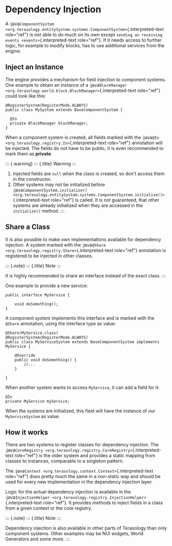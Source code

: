 Dependency Injection
====================

A
:java`ComponentSystem <org.terasology.entitySystem.systems.ComponentSystem>`{.interpreted-text
role="ref"} is not able to do much on its own except
`sending an receiving events <events>`{.interpreted-text role="ref"}. If
it needs access to further logic, for example to modify blocks, has to
use additional services from the engine.

Inject an Instance
------------------

The engine provides a mechanism for field injection to component
systems. One example to obtain an instance of a
:java`BlockManager <org.terasology.world.block.BlockManager>`{.interpreted-text
role="ref"} could look like this:

``` {.java}
@RegisterSystem(RegisterMode.ALWAYS)
public class MySystem extends BaseComponentSystem {

  @In
  private BlockManager blockManager;
}
```

When a component system is created, all fields marked with the
:java`@In <org.terasology.registry.In>`{.interpreted-text role="ref"}
annotation will be injected. The fields do not have to be public, it is
even recommended to mark them as **private**.

::: {.warning}
::: {.title}
Warning
:::

1.  Injected fields are `null` when the class is created, so don\'t
    access them in the constructor.
2.  Other systems may not be initialized before
    :java`ComponentSystem.initialise() <org.terasology.entitySystem.systems.ComponentSystem.initialise()>`{.interpreted-text
    role="ref"} is called. It is not guaranteed, that other systems are
    already initialized when they are accessed in the `initialize()`
    method.
:::

Share a Class
-------------

It is also possible to make own implementations available for dependency
injection. A system marked with the
:java`@Share <org.terasology.registry.Share>`{.interpreted-text
role="ref"} annotation is registered to be injected in other classes.

::: {.note}
::: {.title}
Note
:::

It is highly recommended to share an interface instead of the exact
class.
:::

One example to provide a new service:

``` {.java}
public interface MyService {

    void doSomething();
}
```

A component system implements this interface and is marked with the
`@Share` annotation, using the interface type as value:

``` {.java}
@Share(MyService.class)
@RegisterSystem(RegisterMode.ALWAYS)
public class MyServiceSystem extends BaseComponentSystem implements MyService {

    @Override
    public void doSomething() {
        //...
    }

}
```

When another system wants to access `MyService`, it can add a field for
it:

``` {.java}
@In
private MyService myService;
```

When the systems are initialized, this field will have the instance of
our `MyServiceSystem` as value.

How it works
------------

There are two systems to register classes for dependency injection. The
:java`CoreRegistry <org.terasology.registry.CoreRegistry>`{.interpreted-text
role="ref"} is the older system and provides a static mapping from
classes to instances, comparable to a singleton pattern.

The :java`Context <org.terasology.context.Context>`{.interpreted-text
role="ref"} does pretty much the same in a non-static way and should be
used for every new implementation in the dependency injection layer.

Logic for the actual dependency injection is available in the
:java`InjectionHelper <org.terasology.registry.InjectionHelper>`{.interpreted-text
role="ref"}. It provides methods to inject fields in a class from a
given context or the core registry.

::: {.note}
::: {.title}
Note
:::

Dependency injection is also available in other parts of Terasology than
only component systems. Other examples may be NUI widgets, World
Generators and some more.
:::
